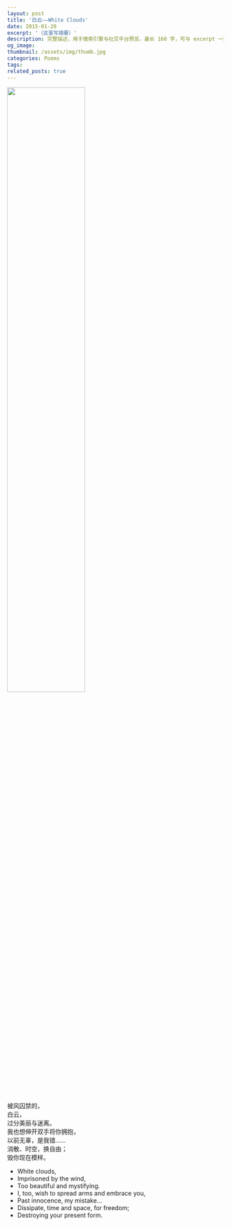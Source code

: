 ```yaml
---
layout: post
title: '白云——White Clouds'
date: 2015-01-20
excerpt: '（这里写摘要）'
description: 完整描述，用于搜索引擎与社交平台预览，最长 160 字，可与 excerpt 一致
og_image: 
thumbnail: /assets/img/thumb.jpg
categories: Poems
tags: 
related_posts: true
---
```


<img src="{{ '/assets/img/blog/xxxxxxxx' | relative_url }}" style="width:60%;">

被风囚禁的，  
白云，  
过分美丽与迷离。  
我也想伸开双手将你拥抱，  
以前无辜，是我错……  
消散、时空，换自由；  
毁你现在模样。

- White clouds,
- Imprisoned by the wind,
- Too beautiful and mystifying.
- I, too, wish to spread arms and embrace you,
- Past innocence, my mistake...
- Dissipate, time and space, for freedom;
- Destroying your present form.